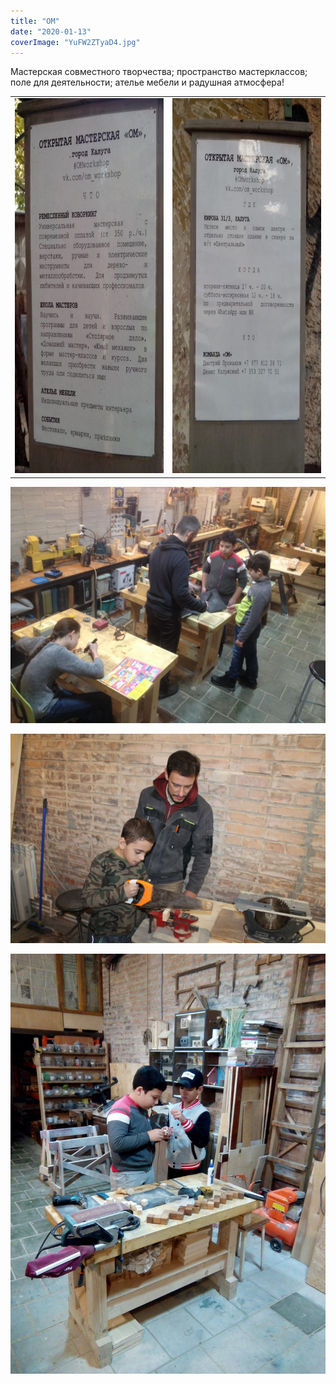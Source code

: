 ```yaml
---
title: "ОМ"
date: "2020-01-13"
coverImage: "YuFW2ZTyaD4.jpg"
---
```


Мастерская совместного творчества; пространство мастерклассов; поле для деятельности; ателье мебели и радушная атмосфера!

<table style="border-collapse: collapse; width: 100%;"><tbody><tr><td style="width: 50%;"><img class="alignleft wp-image-7575 size-us_600_600" src="./images/Q6vmNOcQVtk-450x600.jpg" alt="" width="450" height="600"></td><td style="width: 50%;"><img class="alignleft wp-image-7571 size-us_600_600" src="./images/3q5d_3vmN4Q-450x600.jpg" alt="" width="450" height="600"></td></tr></tbody></table>

![](./images/5YYffKDMpHA.jpg)

![](./images/AE02XTjqGSE-scaled.jpg)

![](./images/gH2Uo8V2cFI.jpg)
